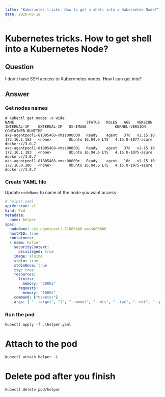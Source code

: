 ```yaml
---
title: "Kubernetes tricks. How to get a shell into a Kubernetes Node?"
date: 2020-06-18
---
```


#  Kubernetes tricks. How to get shell into a Kubernetes Node?


##  **Question**

I don't have SSH access to Kubernnetes nodes. How I can get into?  

##  **Answer**

###  Get nodes names

```shell
# kubectl get nodes -o wide
NAME                                 STATUS   ROLES   AGE   VERSION    INTERNAL-IP    EXTERNAL-IP   OS-IMAGE             KERNEL-VERSION      CONTAINER-RUNTIME
aks-agentpool1-81885468-vmss000000   Ready    agent   37d   v1.15.10   172.16.1.152   <none>        Ubuntu 16.04.6 LTS   4.15.0-1077-azure   docker://3.0.7
aks-agentpool1-81885468-vmss000001   Ready    agent   37d   v1.15.10   172.16.1.183   <none>        Ubuntu 16.04.6 LTS   4.15.0-1075-azure   docker://3.0.7
aks-agentpool1-81885468-vmss00000r   Ready    agent   16d   v1.15.10   172.16.0.206   <none>        Ubuntu 16.04.6 LTS   4.15.0-1075-azure   docker://3.0.7
```

###  Create YAML file

Update `nodeName` to name of the node you want access

```yaml
# helper.yaml
apiVersion: v1
kind: Pod
metadata:
  name: helper
spec:
  nodeName: aks-agentpool1-81885468-vmss000000
  hostPID: true
  containers:
  - name: helper
    securityContext: 
      privileged: true
    image: alpine
    stdin: true
    stdinOnce: true
    tty: true
    resources:
      limits:
        memory: "200Mi"
      requests:
        memory: "100Mi"
    command: ["nsenter"]
    args: [ "--target", "1", "--mount", "--uts", "--ipc", "--net", "--pid", "--", "bash", "-l" ]
```
###  Run the pod
`kubectl apply -f .\helper.yaml`  

#  Attach to the pod
`kubectl attach helper -i`  

#  Delete pod after you finish
`kubectl delete pod/helper`
